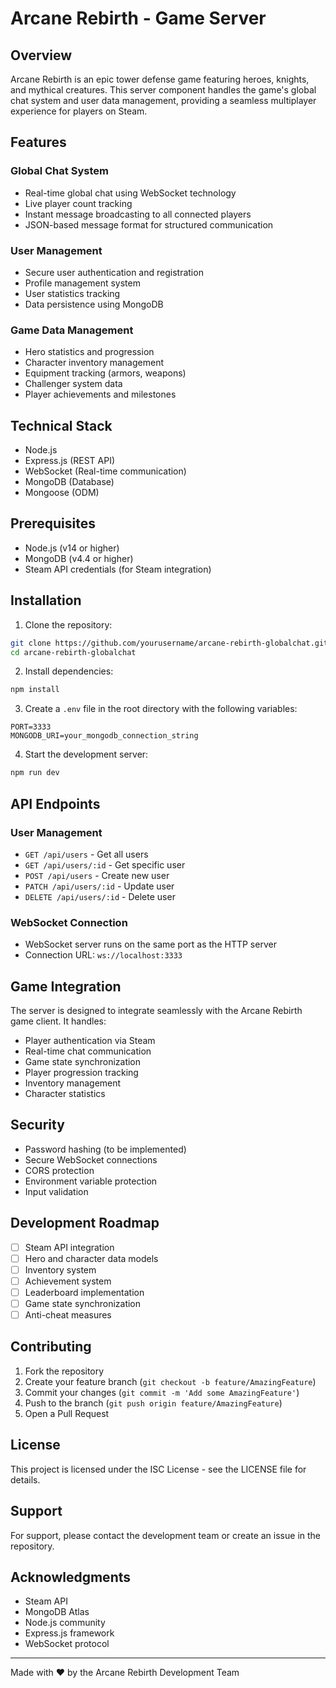 # Arcane Rebirth - Game Server

## Overview
Arcane Rebirth is an epic tower defense game featuring heroes, knights, and mythical creatures. This server component handles the game's global chat system and user data management, providing a seamless multiplayer experience for players on Steam.

## Features

### Global Chat System
- Real-time global chat using WebSocket technology
- Live player count tracking
- Instant message broadcasting to all connected players
- JSON-based message format for structured communication

### User Management
- Secure user authentication and registration
- Profile management system
- User statistics tracking
- Data persistence using MongoDB

### Game Data Management
- Hero statistics and progression
- Character inventory management
- Equipment tracking (armors, weapons)
- Challenger system data
- Player achievements and milestones

## Technical Stack
- Node.js
- Express.js (REST API)
- WebSocket (Real-time communication)
- MongoDB (Database)
- Mongoose (ODM)

## Prerequisites
- Node.js (v14 or higher)
- MongoDB (v4.4 or higher)
- Steam API credentials (for Steam integration)

## Installation

1. Clone the repository:
```bash
git clone https://github.com/yourusername/arcane-rebirth-globalchat.git
cd arcane-rebirth-globalchat
```

2. Install dependencies:
```bash
npm install
```

3. Create a `.env` file in the root directory with the following variables:
```env
PORT=3333
MONGODB_URI=your_mongodb_connection_string
```

4. Start the development server:
```bash
npm run dev
```

## API Endpoints

### User Management
- `GET /api/users` - Get all users
- `GET /api/users/:id` - Get specific user
- `POST /api/users` - Create new user
- `PATCH /api/users/:id` - Update user
- `DELETE /api/users/:id` - Delete user

### WebSocket Connection
- WebSocket server runs on the same port as the HTTP server
- Connection URL: `ws://localhost:3333`

## Game Integration
The server is designed to integrate seamlessly with the Arcane Rebirth game client. It handles:
- Player authentication via Steam
- Real-time chat communication
- Game state synchronization
- Player progression tracking
- Inventory management
- Character statistics

## Security
- Password hashing (to be implemented)
- Secure WebSocket connections
- CORS protection
- Environment variable protection
- Input validation

## Development Roadmap
- [ ] Steam API integration
- [ ] Hero and character data models
- [ ] Inventory system
- [ ] Achievement system
- [ ] Leaderboard implementation
- [ ] Game state synchronization
- [ ] Anti-cheat measures

## Contributing
1. Fork the repository
2. Create your feature branch (`git checkout -b feature/AmazingFeature`)
3. Commit your changes (`git commit -m 'Add some AmazingFeature'`)
4. Push to the branch (`git push origin feature/AmazingFeature`)
5. Open a Pull Request

## License
This project is licensed under the ISC License - see the LICENSE file for details.

## Support
For support, please contact the development team or create an issue in the repository.

## Acknowledgments
- Steam API
- MongoDB Atlas
- Node.js community
- Express.js framework
- WebSocket protocol

---

Made with ❤️ by the Arcane Rebirth Development Team 